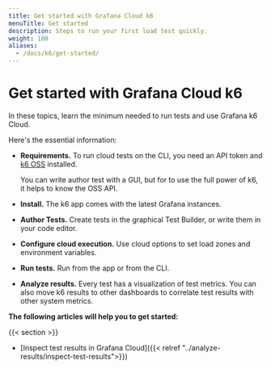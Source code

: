 ```yaml
---
title: Get started with Grafana Cloud k6
menuTitle: Get started
description: Steps to run your first load test quickly.
weight: 100
aliases:
  - /docs/k6/get-started/
---
```


# Get started with Grafana Cloud k6

In these topics, learn the minimum needed to run tests and use Grafana k6 Cloud.

Here's the essential information:

- **Requirements.** To run cloud tests on the CLI, you need an API token and [k6 OSS](https://k6.io/docs/) installed.

   You can write author test with a GUI, but for to use the full power of k6, it helps to know the OSS API.
- **Install.** The k6 app comes with the latest Grafana instances.
- **Author Tests.** Create tests in the graphical Test Builder, or write them in your code editor.
- **Configure cloud execution.** Use cloud options to set load zones and environment variables.
- **Run tests.** Run from the app or from the CLI.
- **Analyze results.** Every test has a visualization of test metrics. You can also move k6 results to other dashboards to correlate test results with other system metrics.

**The following articles will help you to get started:**

{{< section >}}
- [Inspect test results in Grafana Cloud]({{< relref "../analyze-results/inspect-test-results">}})

